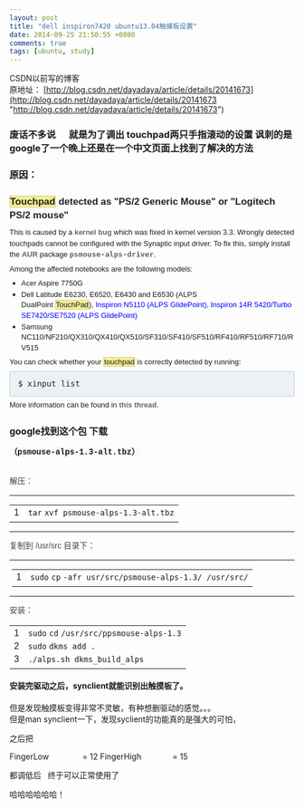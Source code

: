 ```yaml
---
layout: post
title: "dell inspiron7420 ubuntu13.04触摸板设置"
date: 2014-09-25 21:50:55 +0800
comments: true
tags: [ubuntu, study]
---
```


CSDN以前写的博客   
原地址： [http://blog.csdn.net/dayadaya/article/details/20141673](http://blog.csdn.net/dayadaya/article/details/20141673 "http://blog.csdn.net/dayadaya/article/details/20141673")   

<!--more-->
  
<div id="article_content" class="article_content">

<h3><a name="t0"></a>废话不多说 &nbsp; &nbsp;
<img src="" alt="">
就是为了调出 touchpad两只手指滚动的设置
讽刺的是google了一个晚上还是在一个中文页面上找到了解决的方法</h3>
<h3><a name="t1"></a>原因：</h3>
<div>
<h3 style="margin:0px 0px 0.3em; padding:0.5em 0px 0.17em; border-width:0px; border-bottom-style:none; line-height:19.046875px; font-family:sans-serif; font-size:17px; color:rgb(34,34,34); overflow:hidden"><a name="t2"></a>
<span style="line-height:1.428571em"><span class="highlight" style="line-height:1.428571em; border:1px solid rgb(212,205,126); background-color:rgb(246,238,150)">Touchpad</span>&nbsp;detected as "PS/2 Generic Mouse" or "Logitech PS/2 mouse"</span></h3>
<p style="margin-top:0.4em; margin-bottom:0.5em; padding-top:0px; padding-bottom:0px; border:0px; line-height:19.046875px; font-family:sans-serif; font-size:13px">
This is caused by a<span style="line-height:1.428571em">&nbsp;</span><a target="_blank" href="https://bugzilla.kernel.org/show_bug.cgi?id=27442" rel="nofollow" shape="rect" style="margin:0px; padding:0px; border:0px; line-height:1.428571em; color:rgb(102,102,102); text-decoration:none; outline:none; font-weight:bold">kernel
 bug</a><span style="line-height:1.428571em">&nbsp;</span>which was fixed in kernel version 3.3. Wrongly detected touchpads cannot be configured with the Synaptic input driver. To fix this, simply install the<span style="line-height:1.428571em">&nbsp;</span><a target="_blank" title="AUR" href="https://wiki.archlinux.org/index.php/AUR" shape="rect" style="margin:0px; padding:0px; border:0px; line-height:1.428571em; color:rgb(102,102,102); text-decoration:none; outline:none; font-weight:bold">AUR</a><span style="line-height:1.428571em">&nbsp;</span>package<span style="line-height:1.428571em">&nbsp;</span><span style="line-height:1.428571em; font-family:monospace"><a target="_blank" href="https://aur.archlinux.org/packages/psmouse-alps-driver/" rel="nofollow" shape="rect" style="margin:0px; padding:0px; border:0px; line-height:1.428571em; color:rgb(102,102,102); text-decoration:none; outline:none; font-weight:bold">psmouse-alps-driver</a></span>.</p>
<p style="margin-top:0.4em; margin-bottom:0.5em; padding-top:0px; padding-bottom:0px; border:0px; line-height:19.046875px; font-family:sans-serif; font-size:13px">
Among the affected notebooks are the following models:</p>
<ul style="margin:0.3em 0px 0px 1.6em; padding:0px; border:0px; line-height:19.046875px; list-style:square outside none; font-family:sans-serif; font-size:13px">
<li style="margin:0px 0px 0.1em; padding:0px; border:0px; line-height:1.428571em">
Acer Aspire 7750G</li><li style="margin:0px 0px 0.1em; padding:0px; border:0px; line-height:1.428571em">
Dell Latitude E6230, E6520, E6430 and E6530 (ALPS DualPoint&nbsp;<span class="highlight" style="line-height:1.428571em; border:1px solid rgb(212,205,126); background-color:rgb(246,238,150)">TouchPad</span>),<span style="line-height:1.428571em"><span style="line-height:1.428571em; color:rgb(0,0,255)">&nbsp;Inspiron
 N5110 (ALPS GlidePoint), Inspiron 14R 5420/Turbo SE7420/SE7520 (ALPS GlidePoint)</span></span></li><li style="margin:0px 0px 0.1em; padding:0px; border:0px; line-height:1.428571em">
Samsung NC110/NF210/QX310/QX410/QX510/SF310/SF410/SF510/RF410/RF510/RF710/RV515</li></ul>
<p style="margin-top:0.4em; margin-bottom:0.5em; padding-top:0px; padding-bottom:0px; border:0px; line-height:19.046875px; font-family:sans-serif; font-size:13px">
You can check whether your&nbsp;<span class="highlight" style="line-height:1.428571em; border:1px solid rgb(212,205,126); background-color:rgb(246,238,150)">touchpad</span>&nbsp;is correctly detected by running:</p>
<pre style="margin-top:0px; margin-bottom:0px; padding:1em; border:1px solid rgb(187,204,221); line-height:1.1em; font-size:14px; color:rgb(34,34,34); background-color:rgb(235,241,245); overflow:auto">$ xinput list
</pre>
<p style="margin-top:0.4em; margin-bottom:0.5em; padding-top:0px; padding-bottom:0px; border:0px; line-height:19.046875px; font-family:sans-serif; font-size:13px">
More information can be found in<span style="line-height:1.428571em">&nbsp;</span><a target="_blank" href="https://bbs.archlinux.org/viewtopic.php?id=117109" rel="nofollow" shape="rect" style="margin:0px; padding:0px; border:0px; line-height:1.428571em; color:rgb(102,102,102); text-decoration:none; outline:none; font-weight:bold">this
 thread</a>.</p>

</div>
<div>
</div>
<div>
</div>
<div>
</div>
<h3><a name="t3"></a>google找到这个包 下载</h3>
<h4><a name="t4"></a><span style="font-family:Consolas,'Bitstream Vera Sans Mono','Courier New',Courier,monospace; font-size:14px; line-height:15.390625px; background-color:rgb(250,250,250)">（psmouse-alps-1.3-alt.tbz）</span></h4>
<p></p>
<p>
</p><table border="0" cellspacing="0" cellpadding="0" style="line-height:21px; font-size:14px; border-collapse:collapse; border-spacing:0px; color:rgb(69,69,69); font-family:Tahoma,Helvetica,Arial,STHeiti">
<tbody style="line-height:1.428571em">
</tbody>
</table>
<p></p>
<p style="margin-top:0px; margin-bottom:0px; padding-top:0px; padding-bottom:0px; border:0px; line-height:21px; font-size:14px; color:rgb(69,69,69); font-family:Tahoma,Helvetica,Arial,STHeiti">
解压：</p>
<table border="0" cellspacing="0" cellpadding="0" style="line-height:21px; font-size:14px; border-collapse:collapse; border-spacing:0px; color:rgb(69,69,69); font-family:Tahoma,Helvetica,Arial,STHeiti">
<tbody style="line-height:1.428571em">
<tr style="line-height:1.428571em">
<td rowspan="1" colspan="1" style="line-height:1.428571em; padding:0px; margin:0px">
<div style="margin:0px; padding:0px; border:0px; line-height:1.428571em; font-family:Helvetica,Arial,'Droid Sans',sans-serif; font-size:14px">
<div style="padding:0px; border:0px; line-height:1.428571em; width:516.46875px; margin:1em 0px!important; font-size:1em!important; position:relative!important">
<table border="0" cellspacing="0" cellpadding="0" style="">
<tbody style="line-height:1.428571em">
<tr style="">
<td rowspan="1" colspan="1" style="">
<div style="">1</div>
</td>
<td rowspan="1" colspan="1" style="">
<div style="">
<div style=""><code style="">tar</code><span style="line-height:1.428571em">&nbsp;</span><code style="">xvf psmouse-alps-1.3-alt.tbz</code></div>
</div>
</td>
</tr>
</tbody>
</table>
</div>
</div>
</td>
<td rowspan="1" colspan="1" style="line-height:1.428571em; padding:0px; margin:0px">
&nbsp;</td>
</tr>
</tbody>
</table>
<p style="margin-top:0px; margin-bottom:0px; padding-top:0px; padding-bottom:0px; border:0px; line-height:21px; font-size:14px; color:rgb(69,69,69); font-family:Tahoma,Helvetica,Arial,STHeiti">
复制到 /usr/src 目录下：</p>
<table border="0" cellspacing="0" cellpadding="0" style="line-height:21px; font-size:14px; border-collapse:collapse; border-spacing:0px; color:rgb(69,69,69); font-family:Tahoma,Helvetica,Arial,STHeiti">
<tbody style="line-height:1.428571em">
<tr style="line-height:1.428571em">
<td rowspan="1" colspan="1" style="line-height:1.428571em; padding:0px; margin:0px">
&nbsp;</td>
<td rowspan="1" colspan="1" style="line-height:1.428571em; padding:0px; margin:0px">
<div style="margin:0px; padding:0px; border:0px; line-height:1.428571em; font-family:Helvetica,Arial,'Droid Sans',sans-serif; font-size:14px">
<div style="padding:0px; border:0px; line-height:1.428571em; width:516.46875px; margin:1em 0px!important; font-size:1em!important; position:relative!important">
<table border="0" cellspacing="0" cellpadding="0" style="">
<tbody style="line-height:1.428571em">
<tr style="">
<td rowspan="1" colspan="1" style="">
<div style="">1</div>
</td>
<td rowspan="1" colspan="1" style="">
<div style="">
<div style=""><code style="">sudo</code><span style="line-height:1.428571em">&nbsp;</span><code style="">cp</code><span style="line-height:1.428571em">&nbsp;</span><code style="">-afr usr</code><code style="">/src/psmouse-alps-1</code><code style="">.3/<span style="line-height:1.428571em">&nbsp;</span></code><code style="">/usr/src/</code></div>
</div>
</td>
</tr>
</tbody>
</table>
</div>
</div>
</td>
</tr>
</tbody>
</table>
<p style="margin-top:0px; margin-bottom:0px; padding-top:0px; padding-bottom:0px; border:0px; line-height:21px; font-size:14px; color:rgb(69,69,69); font-family:Tahoma,Helvetica,Arial,STHeiti">
安装：</p>
<div style="margin:0px; padding:0px; border:0px; line-height:21px; font-family:Tahoma,Helvetica,Arial,STHeiti; font-size:14px; color:rgb(69,69,69)">
<div style="padding:0px; border:0px; line-height:1.428571em; font-family:Helvetica,Arial,'Droid Sans',sans-serif; width:727.671875px; margin:1em 0px!important; font-size:1em!important; position:relative!important">
<table border="0" cellspacing="0" cellpadding="0" style="">
<tbody style="line-height:1.428571em">
<tr style="">
<td rowspan="1" colspan="1" style="">
<div style="">1</div>
<div style="">2</div>
<div style="">3</div>
</td>
<td rowspan="1" colspan="1" style="">
<div style="">
<div style=""><code style="">sudo</code><span style="line-height:1.428571em">&nbsp;</span><code style="">cd</code><span style="line-height:1.428571em">&nbsp;</span><code style="">/usr/src/ppsmouse-alps-1</code><code style="">.3</code></div>
<div style=""><code style="">sudo</code><span style="line-height:1.428571em">&nbsp;</span><code style="">dkms add .</code></div>
<div style=""><code style="">.</code><code style="">/alps</code><code style="">.sh dkms_build_alps</code></div>
</div>
</td>
</tr>
</tbody>
</table>
</div>
</div>
<h4><a name="t5"></a>安装完驱动之后，synclient就能识别出触摸板了。</h4>
<div>但是发现触摸板变得非常不灵敏，有种想删驱动的感觉。。。</div>
<div>
</div>
<div>但是man synclient一下，发现syclient的功能真的是强大的可怕，</div>
<div>
</div>
<p>之后把</p>
<p>FingerLow &nbsp; &nbsp; &nbsp; &nbsp; &nbsp; &nbsp; &nbsp; = 12
FingerHigh &nbsp; &nbsp; &nbsp; &nbsp; &nbsp; &nbsp; &nbsp;= 15
</p>
<p>都调低后 &nbsp; 终于可以正常使用了</p>
<p>
</p>
<p>哈哈哈哈哈哈！</p>
<p>
</p>
<p>
</p>

</div>